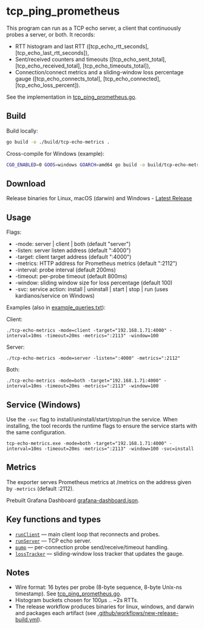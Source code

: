 # tcp_ping_prometheus

This program can run as a TCP echo server, a client that continuously probes a server, or both. It records:
- RTT histogram and last RTT ([tcp_echo_rtt_seconds], [tcp_echo_last_rtt_seconds]),
- Sent/received counters and timeouts ([tcp_echo_sent_total], [tcp_echo_received_total], [tcp_echo_timeouts_total]),
- Connection/connect metrics and a sliding-window loss percentage gauge ([tcp_echo_connects_total], [tcp_echo_connected], [tcp_echo_loss_percent]).

See the implementation in [tcp_ping_prometheus.go](tcp_ping_prometheus.go).

Build
-----
Build locally:

```sh
go build -o ./build/tcp-echo-metrics .
```

Cross-compile for Windows (example):

```sh
CGO_ENABLED=0 GOOS=windows GOARCH=amd64 go build -o build/tcp-echo-metrics.exe .
```

Download
-----

Release binaries for Linux, macOS (darwin) and Windows - [Latest Release](releases/latest)

Usage
-----
Flags:

- -mode: server | client | both (default "server")
- -listen: server listen address (default ":4000")
- -target: client target address (default ":4000")
- -metrics: HTTP address for Prometheus metrics (default ":2112")
- -interval: probe interval (default 200ms)
- -timeout: per-probe timeout (default 800ms)
- -window: sliding window size for loss percentage (default 100)
- -svc: service action: install | uninstall | start | stop | run (uses kardianos/service on Windows)

Examples (also in [example_queries.txt](example_queries.txt)):

Client:
```
./tcp-echo-metrics -mode=client -target="192.168.1.71:4000" -interval=10ms -timeout=20ms -metrics=":2113" -window=100
```

Server:
```
./tcp-echo-metrics -mode=server -listen=":4000" -metrics=":2112"
```

Both:
```
./tcp-echo-metrics -mode=both -target="192.168.1.71:4000" -interval=10ms -timeout=20ms -metrics=":2113" -window=100
```

Service (Windows)
-----------------
Use the `-svc` flag to install/uninstall/start/stop/run the service. When installing, the tool records the runtime flags to ensure the service starts with the same configuration.

```
tcp-echo-metrics.exe -mode=both -target="192.168.1.71:4000" -interval=10ms -timeout=20ms -metrics=":2113" -window=100 -svc=install
```

Metrics
-------
The exporter serves Prometheus metrics at /metrics on the address given by `-metrics` (default :2112). 

Prebuilt Grafana Dashboard [grafana-dashboard.json](grafana-dashboard.json).

Key functions and types
-----------------------
- [`runClient`](tcp_ping_prometheus.go) — main client loop that reconnects and probes.
- [`runServer`](tcp_ping_prometheus.go) — TCP echo server.
- [`pump`](tcp_ping_prometheus.go) — per-connection probe send/receive/timeout handling.
- [`lossTracker`](tcp_ping_prometheus.go) — sliding-window loss tracker that updates the gauge.

Notes
-----
- Wire format: 16 bytes per probe (8-byte sequence, 8-byte Unix-ns timestamp). See [tcp_ping_prometheus.go](tcp_ping_prometheus.go).
- Histogram buckets chosen for 100µs .. ~2s RTTs.
- The release workflow produces binaries for linux, windows, and darwin and packages each artifact (see [.github/workflows/new-release-build.yml](.github/workflows/new-release-build.yml)).


